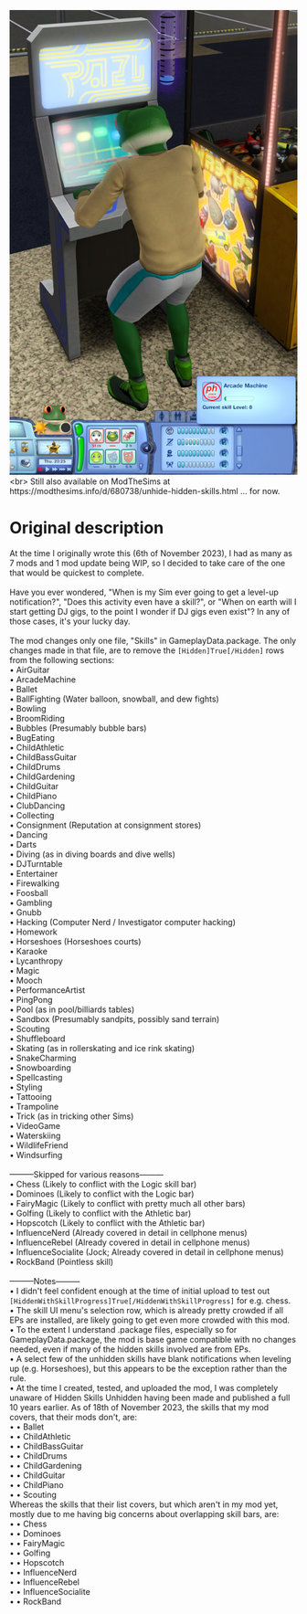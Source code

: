 ![alt text](https://raw.githubusercontent.com/DandelionSprout/Sims3Gamemods/main/%E2%AC%A2(Things%20that%20aren't%20gamemods)%E2%AC%A2/Arcade%20machine%20visible%20skill%20screenshot%202.webp)<br>
Still also available on ModTheSims at https://modthesims.info/d/680738/unhide-hidden-skills.html … for now.<br>
# Original description
At the time I originally wrote this (6th of November 2023), I had as many as 7 mods and 1 mod update being WIP, so I decided to take care of the one that would be quickest to complete.<br>
<br>
Have you ever wondered, "When is my Sim ever going to get a level-up notification?", "Does this activity even have a skill?", or "When on earth will I start getting DJ gigs, to the point I wonder if DJ gigs even exist"? In any of those cases, it's your lucky day.<br>
<br>
The mod changes only one file, "Skills" in GameplayData.package. The only changes made in that file, are to remove the `[Hidden]True[/Hidden]` rows from the following sections:<br>
• AirGuitar<br>
• ArcadeMachine<br>
• Ballet<br>
• BallFighting (Water balloon, snowball, and dew fights)<br>
• Bowling<br>
• BroomRiding<br>
• Bubbles (Presumably bubble bars)<br>
• BugEating<br>
• ChildAthletic<br>
• ChildBassGuitar<br>
• ChildDrums<br>
• ChildGardening<br>
• ChildGuitar<br>
• ChildPiano<br>
• ClubDancing<br>
• Collecting<br>
• Consignment (Reputation at consignment stores)<br>
• Dancing<br>
• Darts<br>
• Diving (as in diving boards and dive wells)<br>
• DJTurntable<br>
• Entertainer<br>
• Firewalking<br>
• Foosball<br>
• Gambling<br>
• Gnubb<br>
• Hacking (Computer Nerd / Investigator computer hacking)<br>
• Homework<br>
• Horseshoes (Horseshoes courts)<br>
• Karaoke<br>
• Lycanthropy<br>
• Magic<br>
• Mooch<br>
• PerformanceArtist<br>
• PingPong<br>
• Pool (as in pool/billiards tables)<br>
• Sandbox (Presumably sandpits, possibly sand terrain)<br>
• Scouting<br>
• Shuffleboard<br>
• Skating (as in rollerskating and ice rink skating)<br>
• SnakeCharming<br>
• Snowboarding<br>
• Spellcasting<br>
• Styling<br>
• Tattooing<br>
• Trampoline<br>
• Trick (as in tricking other Sims)<br>
• VideoGame<br>
• Waterskiing<br>
• WildlifeFriend<br>
• Windsurfing<br>
<br>
———Skipped for various reasons———<br>
• Chess (Likely to conflict with the Logic skill bar)<br>
• Dominoes (Likely to conflict with the Logic bar)<br>
• FairyMagic (Likely to conflict with pretty much all other bars)<br>
• Golfing (Likely to conflict with the Athletic bar)<br>
• Hopscotch (Likely to conflict with the Athletic bar)<br>
• InfluenceNerd (Already covered in detail in cellphone menus)<br>
• InfluenceRebel (Already covered in detail in cellphone menus)<br>
• InfluenceSocialite (Jock; Already covered in detail in cellphone menus)<br>
• RockBand (Pointless skill)<br>
<br>
———Notes———<br>
• I didn't feel confident enough at the time of initial upload to test out `[HiddenWithSkillProgress]True[/HiddenWithSkillProgress]` for e.g. chess.<br>
• The skill UI menu's selection row, which is already pretty crowded if all EPs are installed, are likely going to get even more crowded with this mod.<br>
• To the extent I understand .package files, especially so for GameplayData.package, the mod is base game compatible with no changes needed, even if many of the hidden skills involved are from EPs.<br>
• A select few of the unhidden skills have blank notifications when leveling up (e.g. Horseshoes), but this appears to be the exception rather than the rule.<br>
• At the time I created, tested, and uploaded the mod, I was completely unaware of Hidden Skills Unhidden having been made and published a full 10 years earlier. As of 18th of November 2023, the skills that my mod covers, that their mods don't, are:<br>
• • Ballet<br>
• • ChildAthletic<br>
• • ChildBassGuitar<br>
• • ChildDrums<br>
• • ChildGardening<br>
• • ChildGuitar<br>
• • ChildPiano<br>
• • Scouting<br>
Whereas the skills that their list covers, but which aren't in my mod yet, mostly due to me having big concerns about overlapping skill bars, are:<br>
• • Chess<br>
• • Dominoes<br>
• • FairyMagic<br>
• • Golfing<br>
• • Hopscotch<br>
• • InfluenceNerd<br>
• • InfluenceRebel<br>
• • InfluenceSocialite<br>
• • RockBand
